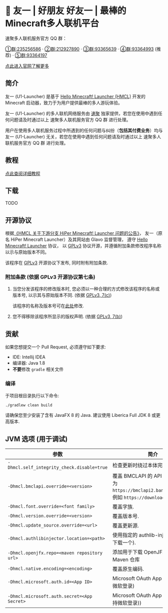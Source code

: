 #  🍒 友一 | 好朋友 好友一 | 最棒的Minecraft多人联机平台

速聚多人联机服务官方 QQ 群：

[①群:235256586](https://jq.qq.com/?_wv=1027&k=nWLzktPE) · [②群:212927890](https://jq.qq.com/?_wv=1027&k=5x33G0Bv) · [③群:93365639](https://jq.qq.com/?_wv=1027&k=76EsDqXD) · [④群:93364993](https://qm.qq.com/cgi-bin/qm/qr?k=N06ojqIIfSEoDId2PJSKzvbrNaGTIJmh) (推荐) · [⑤群:93364197](https://jq.qq.com/?_wv=1027&k=dudBV2zZ)

[点此进入官网了解更多](https://www.mcer.cn)

## 简介

友一 (U1-Launcher) 是基于 [Hello Minecraft! Launcher (HMCL)](https://github.com/huanghongxun/HMCL) 开发的 Minecraft 启动器，致力于为用户提供最棒的多人游玩体验。

友一 (U1-Launcher) 的多人联机网络服务由 [速聚](https://the.bb) 独家提供，若您在使用中遇到任何问题请及时通过以上 速聚多人联机服务官方 QQ 群 进行处理。

用户在使用多人联机服务过程中所遇到的任何问题与纠纷（**包括其付费业务**）均与 友一 (U1-Launcher) 无关，若您在使用中遇到任何问题请及时通过以上 速聚多人联机服务官方 QQ 群 进行处理。

## 教程

[点此查阅详细教程](https://www.yuque.com/ffip/zk1lc2/u1) 

## 下载

TODO

## 开源协议

根据[《HMCL 关于下游分支 HiPer Minecraft! Launcher 问题的公告》](https://www.bilibili.com/read/cv19696374)， 
友一（原名 HiPer Minecraft Launcher）及其网站由 Glavo 监督管理，
遵守 [Hello Minecraft! Launcher](https://github.com/huanghongxun/HMCL) 协议，
以 [GPLv3](https://www.gnu.org/licenses/gpl-3.0.html) 协议开源，并遵循附加条款修改程序名称以示与原始版本不同。

该程序在 [GPLv3](https://www.gnu.org/licenses/gpl-3.0.html) 开源协议下发布, 同时附有附加条款.

### 附加条款 (依据 GPLv3 开源协议第七条)
1. 当您分发该程序的修改版本时, 您必须以一种合理的方式修改该程序的名称或版本号, 以示其与原始版本不同. (依据 [GPLv3, 7(c)](https://github.com/huanghongxun/HMCL/blob/11820e31a85d8989e41d97476712b07e7094b190/LICENSE#L372-L374))

   该程序的名称及版本号可在[此处](https://github.com/Glavo/U1-Launcher/blob/main/HMCL/src/main/java/org/jackhuang/hmcl/Metadata.java#L33-L35)修改.

2. 您不得移除该程序所显示的版权声明. (依据 [GPLv3, 7(b)](https://github.com/Glavo/U1-Launcher/blob/11820e31a85d8989e41d97476712b07e7094b190/LICENSE#L368-L370))

## 贡献
如果您想提交一个 Pull Request, 必须遵守如下要求:
* IDE: Intellij IDEA
* 编译器: Java 1.8
* **不要**修改 `gradle` 相关文件

### 编译
于项目根目录执行以下命令:

```bash
./gradlew clean build
```

请确保您至少安装了含有 JavaFX 8 的 Java. 建议使用 Liberica Full JDK 8 或更高版本.

## JVM 选项 (用于调试)
| 参数                                           | 简介                                                                                              |
|----------------------------------------------|-------------------------------------------------------------------------------------------------|
| `-Dhmcl.self_integrity_check.disable=true`   | 检查更新时绕过本体完整性检查.                                                                                 |
| `-Dhmcl.bmclapi.override=<version>`          | 覆盖 BMCLAPI 的 API Root, 默认值为 `https://bmclapi2.bangbang93.com`. 例如 `https://download.mcbbs.net`. |
| `-Dhmcl.font.override=<font family>`         | 覆盖字族.                                                                                           |
| `-Dhmcl.version.override=<version>`          | 覆盖版本号.                                                                                          |
| `-Dhmcl.update_source.override=<url>`        | 覆盖更新源.                                                                                          |
| `-Dhmcl.authlibinjector.location=<path>`     | 使用指定的 authlib-injector (而非下载一个).                                                                |
| `-Dhmcl.openjfx.repo=<maven repository url>` | 添加用于下载 OpenJFX 的自定义 Maven 仓库                                                                    |
| `-Dhmcl.native.encoding=<encoding>`          | 覆盖原生编码.                                                                                         |
| `-Dhmcl.microsoft.auth.id=<App ID>`          | Microsoft OAuth App ID (用于支持微软登录)                                                               |
| `-Dhmcl.microsoft.auth.secret=<App Secret>`  | Microsoft OAuth App 密钥 (用于支持微软登录))                                                              |
